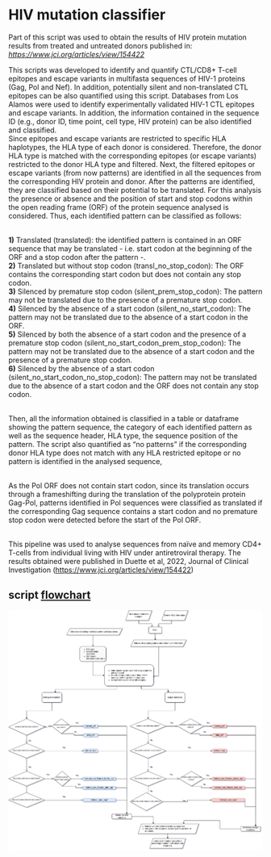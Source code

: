 

# HIV mutation classifier

Part of this script was used to obtain the results of HIV protein mutation results from treated and untreated donors published in:
*https://www.jci.org/articles/view/154422*

This scripts was developed to identify and quantify CTL/CD8+ T-cell epitopes and  escape variants in multifasta sequences of HIV-1 proteins (Gag, Pol and Nef). In addition, potentially silent and non-translated CTL epitopes can be also quantified using this script. Databases from Los Alamos were used to identify experimentally validated HIV-1 CTL epitopes and escape variants. In addition, the information contained in the sequence ID (e.g., donor ID, time point, cell type, HIV protein) can be also identified and classified.<br /> Since epitopes and escape variants are restricted to specific HLA haplotypes, the HLA type of each donor is considered. Therefore, the donor HLA type is matched with the corresponding epitopes (or escape variants) restricted to the donor HLA type and filtered. Next, the filtered epitopes or escape variants (from now patterns) are identified in all the sequences from the corresponding HIV protein and donor. 
After the patterns are identified, they are classified based on their potential to be translated. For this analysis the presence or absence and the position of start and stop codons within the open reading frame (ORF) of the protein sequence analysed is considered. Thus, each identified pattern can be classified as follows:<br /> 

<br /> **1)** Translated (translated): the identified pattern is contained in an ORF sequence that may be translated - i.e. start codon at the beginning of the ORF and a stop codon after the pattern -.
<br /> **2)** Translated but without stop codon (transl_no_stop_codon): The ORF contains the corresponding start codon but does not contain any stop codon. 
<br /> **3)** Silenced by premature stop codon (silent_prem_stop_codon): The pattern may not be translated due to the presence of a premature stop codon. 
<br /> **4)** Silenced by the absence of a start codon (silent_no_start_codon): The pattern may not be translated due to the absence of a start codon in the ORF.
<br /> **5)** Silenced by both the absence of a start codon and the presence of a premature stop codon (silent_no_start_codon_prem_stop_codon): The pattern may not be translated due to the absence of a start codon and the presence of a premature stop codon.
<br /> **6)** Silenced by the absence of a start codon (silent_no_start_codon_no_stop_codon): The pattern may not be translated due to the absence of a start codon and the ORF does not contain any stop codon.

<br /> Then, all the information obtained is classified in a table or dataframe showing the pattern sequence, the category of each identified pattern as well as the sequence header,  HLA type, the sequence position of the pattern. The script also quantified as “no patterns” if the corresponding donor HLA type does not match with any HLA restricted epitope or no pattern is identified in the analysed sequence,

<br />  As the Pol ORF does not contain start codon, since its translation occurs through a frameshifting during the translation of the polyprotein protein Gag-Pol, patterns identified in Pol sequences were classified as translated if the corresponding Gag sequence contains a start codon and no premature stop codon were detected before the start of the Pol ORF. 

<br /> This pipeline was used to analyse sequences from naïve and memory CD4+ T-cells from individual living with HIV under antiretroviral therapy. The results obtained were published in Duette et al, 2022, Journal of Clinical Investigation  (https://www.jci.org/articles/view/154422)




## script [flowchart](https://github.com/Fernando-GMzr/HIV_mutations/blob/master/fluxogram.png)

![flowchart](https://github.com/Fernando-GMzr/HIV_mutations/blob/master/fluxogram.png)


